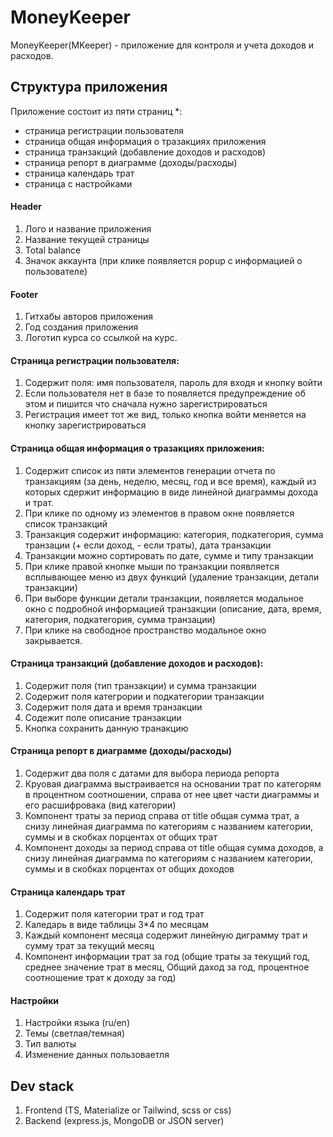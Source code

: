 # MoneyKeeper

MoneyKeeper(MKeeper) - приложение для контроля и учета доходов и расходов.

## Структура приложения
Приложение состоит из пяти страниц \*:
- страница регистрации пользователя
- страница общая информация о тразакциях приложения
- страница транзакций (добавление доходов и расходов)
- страница репорт в диаграмме (доходы/расходы)
- страница календарь трат
- страница с настройками

#### Header
1. Лого и название приложения
2. Название текущей страницы
3. Total balance 
4. Значок аккаунта (при клике появляется popup с информацией о пользователе)

#### Footer
1. Гитхабы авторов приложения
2. Год создания приложения
3. Логотип курса со ссылкой на курс.

#### Страница регистрации пользователя:
1. Содержит поля: имя пользователя, пароль для входя и кнопку войти
2. Если пользователя нет в базе то появляется предупреждение об этом и пишится что сначала нужно зарегистрироваться
3. Регистрация имеет тот же вид, только кнопка войти меняется на кнопку зарегистрироваться

#### Страница общая информация о тразакциях приложения:
1. Содержит список из пяти элементов генерации отчета по транзакциям (за день, неделю, месяц, год и все время), каждый из которых сдержит информацию в виде линейной диаграммы дохода и трат.
2. При клике по одному из элементов в правом окне появляется список транзакций
3. Транзакция содержит информацию: категория, подкатегория, сумма транзации (+ если доход, - если траты), дата транзакции
4. Транзакции можно сортировать по дате, сумме и типу транзакции
4. При клике правой кнопке мыши по транзакции появляется всплывающее меню из двух функций (удаление транзакции, детали транзакции)
5. При выборе функции детали транзакции, появляется модальное окно с подробной информацией транзакции (описание, дата, время, категория, подкатегория, сумма транзации)
6. При клике на свободное пространство модальное окно закрывается.

#### Страница транзакций (добавление доходов и расходов):
1. Содержит поля (тип транзакции) и сумма транзакции
2. Содержит поля категрории и подкатегории транзакции
3. Содержит поля дата и время транзакции
4. Содежит поле описание транзакции
5. Кнопка сохранить данную транакцию
  
#### Страница репорт в диаграмме (доходы/расходы)
1. Содержит два поля с датами для выбора периода репорта
2. Круовая диаграмма выстраивается на основании трат по категорям в процентном соотношении, справа от нее цвет части диаграммы и его расшифровака (вид категории)
3. Компонент траты за период справа от title общая сумма трат, а снизу линейная диаграмма по категориям с названием категории, суммы и в скобках порцентах от общих трат
4. Компонент доходы за период справа от title общая сумма доходов, а снизу линейная диаграмма по категориям с названием категории, суммы и в скобках порцентах от общих доходов

#### Страница календарь трат
1. Содержит поля категории трат и год трат
2. Каледарь в виде таблицы 3*4 по месяцам
3. Каждый компонент месяца содержит линейную диграмму трат и сумму трат за текущий месяц
4. Компонент информации трат за год (общие траты за текущий год, среднее значение трат в месяц, Общий даход за год, процентное соотношение трат к доходу за год)

#### Настройки
1. Настройки языка (ru/en)
2. Темы (светлая/темная)
3. Тип валюты
4. Изменение данных пользоваетля



## Dev stack
1. Frontend (TS, Materialize or Tailwind, scss or css)
2. Backend (express.js, MongoDB or JSON server)